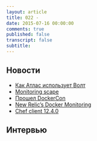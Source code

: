 ```yaml
---
layout: article
title: 022 - 
date: 2015-07-16 00:00:00
comments: true
published: false
transcript: false
subtitle:
---
```


## Новости

* [Как Атлас использует Волт](https://www.hashicorp.com/blog/how-atlas-uses-vault-for-managing-secrets.html)
* [Monitoring scape](https://bigpanda.io/monitoringscape/media/poster.pdf)
* [Прошел DockerCon]()
* [New Relic’s Docker Monitoring](https://blog.newrelic.com/2015/06/19/docker-monitoring-general-availability/)
* [Chef client 12.4.0](https://www.chef.io/blog/2015/06/24/chef-client-12-4-0-released/)

## Интервью
